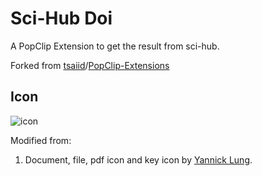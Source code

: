 # Sci-Hub Doi

A PopClip Extension to get the result from sci-hub.

Forked from [tsaiid](https://github.com/tsaiid)/[PopClip-Extensions](https://github.com/tsaiid/PopClip-Extensions)

## Icon

![icon](https://raw.githubusercontent.com/tsaiid/PopClip-Extensions/master/SciHubDoi.popclipext/sci-hub-doi.png)

Modified from:

1. Document, file, pdf icon and key icon by [Yannick Lung](https://www.iconfinder.com/yanlu).
